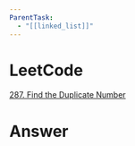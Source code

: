 ```yaml
---
ParentTask:
  - "[[linked_list]]"
---
```


# LeetCode
[287. Find the Duplicate Number](https://leetcode.com/problems/find-the-duplicate-number/)

# Answer
```Cpp

``` 